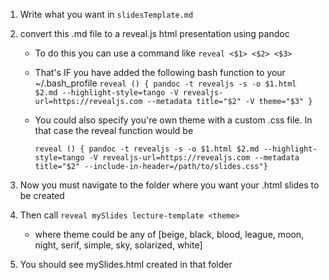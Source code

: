 1. Write what you want in `slidesTemplate.md` 
2. convert this .md file to a reveal.js html presentation using pandoc
    * To do this you can use a command like
            `reveal <$1> <$2> <$3>`
    * That's IF you have added the following bash function to your ~/.bash_profile
            `reveal () {
            pandoc -t revealjs -s -o $1.html $2.md --highlight-style=tango -V revealjs-url=https://revealjs.com --metadata title="$2" -V theme="$3"
            }`

	* You could also specify you're own theme with a custom .css file. In that case the reveal function would be 

		`reveal () {
pandoc -t revealjs -s -o $1.html $2.md --highlight-style=tango -V revealjs-url=https://revealjs.com --metadata title="$2" --include-in-header=/path/to/slides.css"}`

3. Now you must navigate to the folder where you want your .html slides to be created
4. Then call `reveal mySlides lecture-template <theme>`
    - where theme could be any of [beige, black, blood, league, moon,
night, serif, simple, sky, solarized, white]

5. You should see mySlides.html created in that folder


